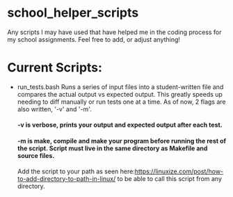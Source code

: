 # school_helper_scripts
Any scripts I may have used that have helped me in the coding process for my school assignments. Feel free to add, or adjust anything!

# Current Scripts:
  - run_tests.bash
      Runs a series of input files into a student-written file and compares the actual output vs expected output. This greatly speeds up needing to diff manually or       run tests one at a time. As of now, 2 flags are also written, '-v' and '-m'. 
      #### -v is verbose, prints your output and expected output after each test.
      #### -m is make, compile and make your program before running the rest of the script. Script must live in the same directory as Makefile and source files.
      
      Add the script to your path as seen here:https://linuxize.com/post/how-to-add-directory-to-path-in-linux/ to be able to call this script from any directory.
